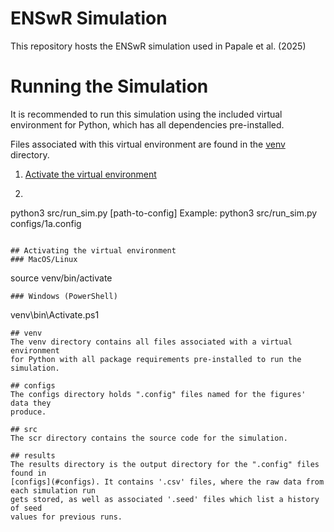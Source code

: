 # ENSwR Simulation
This repository hosts the ENSwR simulation used in Papale et al. (2025)

# Running the Simulation
It is recommended to run this simulation using the included virtual environment 
for Python, which has all dependencies pre-installed.

Files associated with this virtual environment are found in the [venv](#venv) directory.

1. [Activate the virtual environment](#Activating-the-virtual-environment)
2. ```
python3 src/run_sim.py [path-to-config] 
Example:
python3 src/run_sim.py configs/1a.config
```

## Activating the virtual environment
### MacOS/Linux
```
source venv/bin/activate
```
### Windows (PowerShell)
```
venv\bin\Activate.ps1
```
## venv
The venv directory contains all files associated with a virtual environment
for Python with all package requirements pre-installed to run the simulation.

## configs
The configs directory holds ".config" files named for the figures' data they 
produce.

## src
The scr directory contains the source code for the simulation.

## results
The results directory is the output directory for the ".config" files found in 
[configs](#configs). It contains '.csv' files, where the raw data from each simulation run 
gets stored, as well as associated '.seed' files which list a history of seed
values for previous runs.